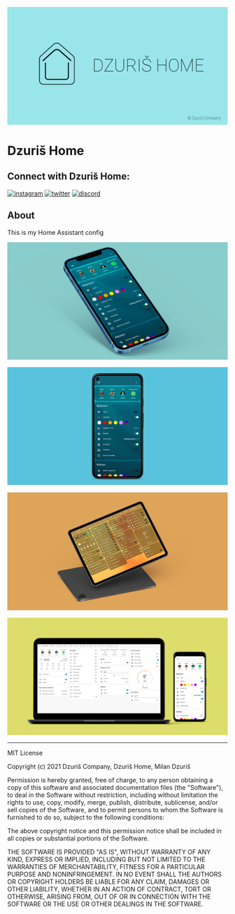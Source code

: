 ![](https://github.com/milandzuris/DzurisHome/blob/main/0.2.jpg)
# Dzuriš Home

## Connect with Dzuriš Home:

[<img src='https://cdn.jsdelivr.net/npm/simple-icons@3.0.1/icons/instagram.svg' alt='instagram' height='60'>](https://www.instagram.com/DzurisHome/)  [<img src='https://cdn.jsdelivr.net/npm/simple-icons@3.0.1/icons/twitter.svg' alt='twitter' height='60'>](https://twitter.com/DzurisHome)  [<img src='https://cdn.jsdelivr.net/npm/simple-icons@3.0.1/icons/discord.svg' alt='discord' height='60'>](https://discord.gg/wpg5aAx)  

## About
This is my Home Assistant config

![](https://github.com/milandzuris/DzurisHome/blob/main/0.1.jpg)

![](https://github.com/milandzuris/DzurisHome/blob/main/0.10.jpg)

![](https://github.com/milandzuris/DzurisHome/blob/main/0.9.jpg)

![](https://github.com/milandzuris/DzurisHome/blob/main/0.13.jpg)

---

MIT License

Copyright (c) 2021 Dzuriš Company, Dzuriš Home, Milan Dzuriš

Permission is hereby granted, free of charge, to any person obtaining a copy of this software and associated documentation files (the "Software"), to deal in the Software without restriction, including without limitation the rights to use, copy, modify, merge, publish, distribute, sublicense, and/or sell copies of the Software, and to permit persons to whom the Software is furnished to do so, subject to the following conditions:

The above copyright notice and this permission notice shall be included in all copies or substantial portions of the Software.

THE SOFTWARE IS PROVIDED "AS IS", WITHOUT WARRANTY OF ANY KIND, EXPRESS OR IMPLIED, INCLUDING BUT NOT LIMITED TO THE WARRANTIES OF MERCHANTABILITY, FITNESS FOR A PARTICULAR PURPOSE AND NONINFRINGEMENT. IN NO EVENT SHALL THE AUTHORS OR COPYRIGHT HOLDERS BE LIABLE FOR ANY CLAIM, DAMAGES OR OTHER LIABILITY, WHETHER IN AN ACTION OF CONTRACT, TORT OR OTHERWISE, ARISING FROM, OUT OF OR IN CONNECTION WITH THE SOFTWARE OR THE USE OR OTHER DEALINGS IN THE SOFTWARE.
